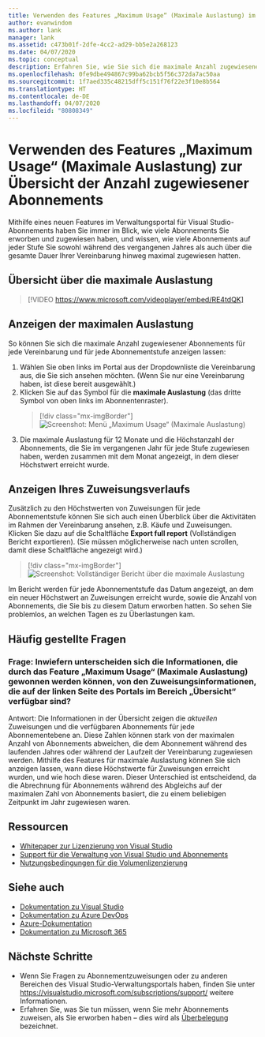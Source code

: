 ```yaml
---
title: Verwenden des Features „Maximum Usage“ (Maximale Auslastung) im Verwaltungsportal
author: evanwindom
ms.author: lank
manager: lank
ms.assetid: c473b01f-2dfe-4cc2-ad29-bb5e2a268123
ms.date: 04/07/2020
ms.topic: conceptual
description: Erfahren Sie, wie Sie sich die maximale Anzahl zugewiesener Abonnements im Visual Studio-Verwaltungsportal anzeigen lassen können.
ms.openlocfilehash: 0fe9dbe494867c99ba62bcb5f56c372da7ac50aa
ms.sourcegitcommit: 1f7aed335c48215dff5c151f76f22e3f10e8b564
ms.translationtype: HT
ms.contentlocale: de-DE
ms.lasthandoff: 04/07/2020
ms.locfileid: "80808349"
---
```

# <a name="use-the-maximum-usage-feature-to-track-the-number-of-assigned-subscriptions"></a>Verwenden des Features „Maximum Usage“ (Maximale Auslastung) zur Übersicht der Anzahl zugewiesener Abonnements
Mithilfe eines neuen Features im Verwaltungsportal für Visual Studio-Abonnements haben Sie immer im Blick, wie viele Abonnements Sie erworben und zugewiesen haben, und wissen, wie viele Abonnements auf jeder Stufe Sie sowohl während des vergangenen Jahres als auch über die gesamte Dauer Ihrer Vereinbarung hinweg maximal zugewiesen hatten. 

## <a name="maximum-usage-overview"></a>Übersicht über die maximale Auslastung
> [!VIDEO https://www.microsoft.com/videoplayer/embed/RE4tdQK] 

## <a name="view-your-maximum-usage"></a>Anzeigen der maximalen Auslastung
So können Sie sich die maximale Anzahl zugewiesener Abonnements für jede Vereinbarung und für jede Abonnementstufe anzeigen lassen:
1. Wählen Sie oben links im Portal aus der Dropdownliste die Vereinbarung aus, die Sie sich ansehen möchten. (Wenn Sie nur eine Vereinbarung haben, ist diese bereit ausgewählt.)
2. Klicken Sie auf das Symbol für die **maximale Auslastung** (das dritte Symbol von oben links im Abonnentenraster).  
    > [!div class="mx-imgBorder"]
    > ![Screenshot: Menü „Maximum Usage“ (Maximale Auslastung)](_img/maximum-usage/maximum-usage-menu.png)
3. Die maximale Auslastung für 12 Monate und die Höchstanzahl der Abonnements, die Sie im vergangenen Jahr für jede Stufe zugewiesen haben, werden zusammen mit dem Monat angezeigt, in dem dieser Höchstwert erreicht wurde.    

## <a name="view-your-assignment-history"></a>Anzeigen Ihres Zuweisungsverlaufs
Zusätzlich zu den Höchstwerten von Zuweisungen für jede Abonnementstufe können Sie sich auch einen Überblick über die Aktivitäten im Rahmen der Vereinbarung ansehen, z.B. Käufe und Zuweisungen. Klicken Sie dazu auf die Schaltfläche **Export full report** (Vollständigen Bericht exportieren).  (Sie müssen möglicherweise nach unten scrollen, damit diese Schaltfläche angezeigt wird.)  

> [!div class="mx-imgBorder"]
> ![Screenshot: Vollständiger Bericht über die maximale Auslastung](_img/maximum-usage/maximum-usage-full-report.png)

Im Bericht werden für jede Abonnementstufe das Datum angezeigt, an dem ein neuer Höchstwert an Zuweisungen erreicht wurde, sowie die Anzahl von Abonnements, die Sie bis zu diesem Datum erworben hatten. So sehen Sie problemlos, an welchen Tagen es zu Überlastungen kam.  

## <a name="frequently-asked-questions"></a>Häufig gestellte Fragen
### <a name="q-how-is-the-information-in-the-maximum-usage-different-from-the-assignment-information-available-in-the-overview-section-on-the-left-side-of-the-portal"></a>Frage: Inwiefern unterscheiden sich die Informationen, die durch das Feature „Maximum Usage“ (Maximale Auslastung) gewonnen werden können, von den Zuweisungsinformationen, die auf der linken Seite des Portals im Bereich „Übersicht“ verfügbar sind?
Antwort:  Die Informationen in der Übersicht zeigen die *aktuellen* Zuweisungen und die verfügbaren Abonnements für jede Abonnementebene an.  Diese Zahlen können stark von der maximalen Anzahl von Abonnements abweichen, die dem Abonnement während des laufenden Jahres oder während der Laufzeit der Vereinbarung zugewiesen werden.  Mithilfe des Features für maximale Auslastung können Sie sich anzeigen lassen, wann diese Höchstwerte für Zuweisungen erreicht wurden, und wie hoch diese waren.  Dieser Unterschied ist entscheidend, da die Abrechnung für Abonnements während des Abgleichs auf der maximalen Zahl von Abonnements basiert, die zu einem beliebigen Zeitpunkt im Jahr zugewiesen waren. 

## <a name="resources"></a>Ressourcen
- [Whitepaper zur Lizenzierung von Visual Studio](https://visualstudio.microsoft.com/wp-content/uploads/2019/06/Visual-Studio-Licensing-Whitepaper-May-2019.pdf)
- [Support für die Verwaltung von Visual Studio und Abonnements](https://visualstudio.microsoft.com/support/support-overview-vs)
- [Nutzungsbedingungen für die Volumenlizenzierung](https://www.microsoft.com/licensing/product-licensing/products.aspx)

## <a name="see-also"></a>Siehe auch
- [Dokumentation zu Visual Studio](https://docs.microsoft.com/visualstudio/)
- [Dokumentation zu Azure DevOps](https://docs.microsoft.com/azure/devops/)
- [Azure-Dokumentation](https://docs.microsoft.com/azure/)
- [Dokumentation zu Microsoft 365](https://docs.microsoft.com/microsoft-365/)

## <a name="next-steps"></a>Nächste Schritte
- Wenn Sie Fragen zu Abonnementzuweisungen oder zu anderen Bereichen des Visual Studio-Verwaltungsportals haben, finden Sie unter https://visualstudio.microsoft.com/subscriptions/support/ weitere Informationen. 
- Erfahren Sie, was Sie tun müssen, wenn Sie mehr Abonnements zuweisen, als Sie erworben haben – dies wird als [Überbelegung](handle-overclaimed-license.md) bezeichnet.

